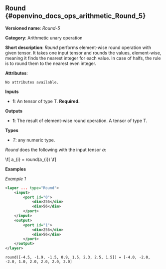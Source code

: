 ## Round <a name="Round"></a> {#openvino_docs_ops_arithmetic_Round_5}

**Versioned name**: *Round-5*

**Category**: Arithmetic unary operation 

**Short description**: *Round* performs element-wise round operation with given tensor. It takes one input tensor and rounds the values, element-wise, meaning it finds the nearest integer for each value. In case of halfs, the rule is to round them to the nearest even integer.

**Attributes**:

    No attributes available.

**Inputs**

* **1**: An tensor of type T. **Required.**

**Outputs**

* **1**: The result of element-wise round operation. A tensor of type T.

**Types**

* *T*: any numeric type.

*Round* does the following with the input tensor *a*:

\f[
a_{i} = round(a_{i})
\f]

**Examples**

*Example 1*

```xml
<layer ... type="Round">
    <input>
        <port id="0">
            <dim>256</dim>
            <dim>56</dim>
        </port>
    </input>
    <output>
        <port id="1">
            <dim>256</dim>
            <dim>56</dim>
        </port>
    </output>
</layer>
```

    round([-4.5, -1.9, -1.5, 0.9, 1.5, 2.3, 2.5, 1.5]) = [-4.0, -2.0, -2.0, 1.0, 2.0, 2.0, 2.0, 2.0]
